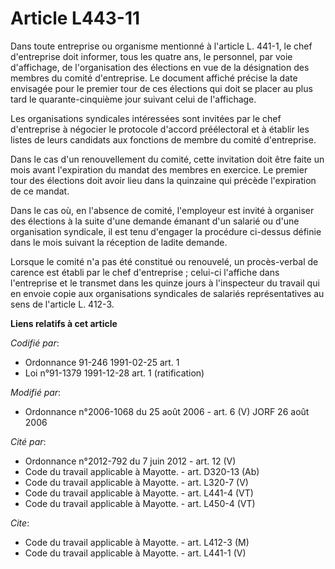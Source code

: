 # Article L443-11

Dans toute entreprise ou organisme mentionné à l'article L. 441-1, le chef d'entreprise doit informer, tous les quatre ans,
le personnel, par voie d'affichage, de l'organisation des élections en vue de la désignation des membres du comité
d'entreprise. Le document affiché précise la date envisagée pour le premier tour de ces élections qui doit se placer au plus
tard le quarante-cinquième jour suivant celui de l'affichage.

Les organisations syndicales intéressées sont invitées par le chef d'entreprise à négocier le protocole d'accord préélectoral
et à établir les listes de leurs candidats aux fonctions de membre du comité d'entreprise.

Dans le cas d'un renouvellement du comité, cette invitation doit être faite un mois avant l'expiration du mandat des membres
en exercice. Le premier tour des élections doit avoir lieu dans la quinzaine qui précède l'expiration de ce mandat.

Dans le cas où, en l'absence de comité, l'employeur est invité à organiser des élections à la suite d'une demande émanant
d'un salarié ou d'une organisation syndicale, il est tenu d'engager la procédure ci-dessus définie dans le mois suivant la
réception de ladite demande.

Lorsque le comité n'a pas été constitué ou renouvelé, un procès-verbal de carence est établi par le chef d'entreprise ;
celui-ci l'affiche dans l'entreprise et le transmet dans les quinze jours à l'inspecteur du travail qui en envoie copie aux
organisations syndicales de salariés représentatives au sens de l'article L. 412-3.

**Liens relatifs à cet article**

_Codifié par_:

  - Ordonnance 91-246 1991-02-25 art. 1
  - Loi n°91-1379 1991-12-28 art. 1 (ratification)

_Modifié par_:

  - Ordonnance n°2006-1068 du 25 août 2006 - art. 6 (V) JORF 26 août 2006

_Cité par_:

  - Ordonnance n°2012-792 du 7 juin 2012 - art. 12 (V)
  - Code du travail applicable à Mayotte. - art. D320-13 (Ab)
  - Code du travail applicable à Mayotte. - art. L320-7 (V)
  - Code du travail applicable à Mayotte. - art. L441-4 (VT)
  - Code du travail applicable à Mayotte. - art. L450-4 (VT)

_Cite_:

  - Code du travail applicable à Mayotte. - art. L412-3 (M)
  - Code du travail applicable à Mayotte. - art. L441-1 (V)
